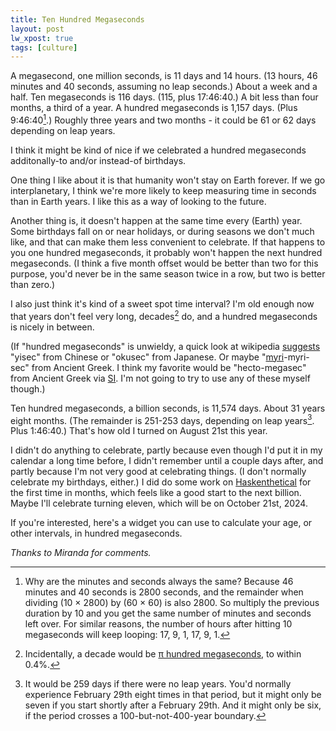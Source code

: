 ```yaml
---
title: Ten Hundred Megaseconds
layout: post
lw_xpost: true
tags: [culture]
---
```

A megasecond, one million seconds, is 11 days and 14 hours. (13 hours, 46 minutes and 40 seconds, assuming no leap seconds.) About a week and a half. Ten megaseconds is 116 days. (115, plus 17:46:40.) A bit less than four months, a third of a year. A hundred megaseconds is 1,157 days. (Plus 9:46:40[^minutes-seconds].) Roughly three years and two months - it could be 61 or 62 days depending on leap years.

[^minutes-seconds]: Why are the minutes and seconds always the same? Because 46 minutes and 40 seconds is 2800 seconds, and the remainder when dividing (10 × 2800) by (60 × 60) is also 2800. So multiply the previous duration by 10 and you get the same number of minutes and seconds left over. For similar reasons, the number of hours after hitting 10 megaseconds will keep looping: 17, 9, 1, 17, 9, 1.

I think it might be kind of nice if we celebrated a hundred megaseconds additonally-to and/or instead-of birthdays.

One thing I like about it is that humanity won't stay on Earth forever. If we go interplanetary, I think we're more likely to keep measuring time in seconds than in Earth years. I like this as a way of looking to the future.

Another thing is, it doesn't happen at the same time every (Earth) year. Some birthdays fall on or near holidays, or during seasons we don't much like, and that can make them less convenient to celebrate. If that happens to you one hundred megaseconds, it probably won't happen the next hundred megaseconds. (I think a five month offset would be better than two for this purpose, you'd never be in the same season twice in a row, but two is better than zero.)

I also just think it's kind of a sweet spot time interval? I'm old enough now that years don't feel very long, decades[^decade] do, and a hundred megaseconds is nicely in between.

[^decade]: Incidentally, a decade would be [π hundred megaseconds](https://www.johndcook.com/blog/2010/10/14/duffs-rule/), to within 0.4%.

(If "hundred megaseconds" is unwieldy, a quick look at wikipedia [suggests](https://en.wikipedia.org/wiki/100,000,000) "yisec" from Chinese or "okusec" from Japanese. Or maybe "[myri](https://en.wikipedia.org/wiki/Myriad)-myri-sec" from Ancient Greek. I think my favorite would be "hecto-megasec" from Ancient Greek via [SI](https://en.wikipedia.org/wiki/Metric_prefix#List_of_SI_prefixes). I'm not going to try to use any of these myself though.)

Ten hundred megaseconds, a billion seconds, is 11,574 days. About 31 years eight months. (The remainder is 251-253 days, depending on leap years[^days]. Plus 1:46:40.) That's how old I turned on August 21st this year.

I didn't do anything to celebrate, partly because even though I'd put it in my calendar a long time before, I didn't remember until a couple days after, and partly because I'm not very good at celebrating things. (I don't normally celebrate my birthdays, either.) I did do some work on [Haskenthetical](http://reasonableapproximation.net/2021/03/14/haskenthetical-update-macros.html) for the first time in months, which feels like a good start to the next billion. Maybe I'll celebrate turning eleven, which will be on October 21st, 2024.

If you're interested, here's a widget you can use to calculate your age, or other intervals, in hundred megaseconds.

<script src="//reasonableapproximation.net/javascripts/megasecs.js"></script>

[^days]: It would be 259 days if there were no leap years. You'd normally experience February 29th eight times in that period, but it might only be seven if you start shortly after a February 29th. And it might only be six, if the period crosses a 100-but-not-400-year boundary.

*Thanks to Miranda for comments.*
